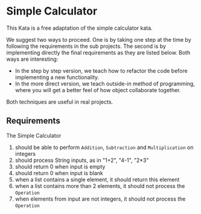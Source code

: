 # Simple Calculator

This Kata is a free adaptation of the simple calculator kata.

We suggest two ways to proceed. One is by taking one step at the time by following the requirements in the sub projects. The second is by implementing directly the final requirements as they are listed below. Both ways are interesting:

 - In the step by step version, we teach how to refactor the code before implementing a new functionality.
 - In the more direct version, we teach outside-in method of programming, where you will get a better feel of how object collaborate together.

Both techniques are useful in real projects.

## Requirements

The Simple Calculator 

 1. should be able to perform `Addition`, `Subtraction` and `Multiplication`  on integers
 2. should process String inputs, as in "1+2", "4-1", "2*3"
 3. should return 0 when input is empty
 4. should return 0 when input is blank
 5. when a list contains a single element, it should return this element
 6. when a list contains more than 2 elements, it should not process the `Operation`
 7. when elements from input are not integers, it should not process the `Operation`
